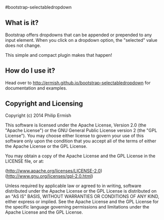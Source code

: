 #bootstrap-selectabledropdown


## What is it?

Bootstrap offers dropdowns that can be appended or prepended to any input element. When you click on a dropdown option, the "selected" value does not change.

This simple and compact plugin makes that happen!

## How do I use it?

Head over to http://ermish.github.io/bootstrap-selectabledropdown for documentation and examples.

##  Copyright and Licensing

Copyright (c) 2014 Philip Ermish

This software is licensed under the Apache License, Version 2.0 (the "Apache License") or the GNU General Public License version 2 (the "GPL License"). You may choose either license to govern your use of this software only upon the condition that you accept all of the terms of either the Apache License or the GPL License.

You may obtain a copy of the Apache License and the GPL License in the LICENSE file, or at:

(http://www.apache.org/licenses/LICENSE-2.0)
(http://www.gnu.org/licenses/gpl-2.0.html)

Unless required by applicable law or agreed to in writing, software distributed under the Apache License or the GPL License is distributed on an "AS IS" BASIS, WITHOUT WARRANTIES OR CONDITIONS OF ANY KIND, either express or implied. See the Apache License and the GPL License for the specific language governing permissions and limitations under the Apache License and the GPL License.

